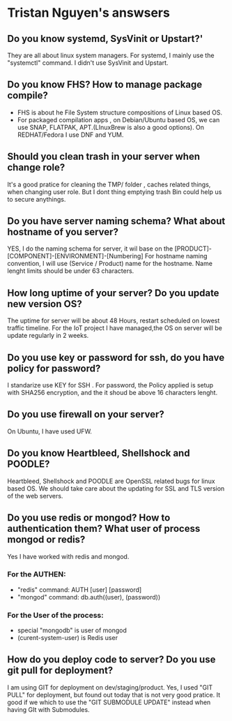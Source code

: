 # Tristan Nguyen's answsers
## Do you know systemd, SysVinit or Upstart?'
They are all about linux system managers.
For systemd,  I mainly use the "systemctl" command.
I didn't use SysVinit and Upstart.

## Do you know FHS? How to manage package compile?
+ FHS is about he File System structure compositions of Linux based OS.
+ For packaged compilation apps , on Debian/Ubuntu based OS, we can use SNAP, FLATPAK, APT.(LInuxBrew is also a good options).
On REDHAT/Fedora I use DNF and YUM.

## Should you clean trash in your server when change role?
It's a good pratice for cleaning the TMP/ folder , caches related things, when changing user role.
But I dont thing emptying trash Bin could help us to secure anythings.

## Do you have server naming schema? What about hostname of you server?
YES, I do the naming schema for server, it wil base on the [PRODUCT]-[COMPONENT]-[ENVIRONMENT]-[Numbering]
For hostname naming convention, I will use (Service / Product) name for the hostname.
Name lenght limits should be under 63 characters.

## How long uptime of your server? Do you update new version OS?
The uptime for server will be about 48 Hours, restart scheduled on lowest traffic timeline.
For the IoT project I have managed,the OS on server will be update regularly in 2 weeks.

## Do you use key or password for ssh, do you have policy for password?
I standarize use KEY for SSH .
For password, the Policy applied is setup with SHA256 encryption, and the it shoud be above 16 characters lenght.

## Do you use firewall on your server?
On Ubuntu, I have used UFW.

## Do you know Heartbleed, Shellshock and POODLE?
Heartbleed, Shellshock and POODLE are OpenSSL related bugs for linux based OS.
We should take care about the updating for SSL and TLS version of the web servers.

## Do you use redis or mongod? How to authentication them? What user of process mongod or redis?
Yes I have worked with redis and mongod.
### For the AUTHEN:
+ "redis" command:  AUTH [user] [password]
+ "mongod" command: db.auth((user), (password))
### For the User of the process:
+ special "mongodb" is user of mongod
+ (curent-system-user) is Redis user

## How do you deploy code to server? Do you use git pull for deployment?
I am using GIT for deployment on dev/staging/product.
Yes, I used "GIT PULL" for deployment, but found out today that is not very good pratice.
It good if we which to use the "GIT SUBMODULE UPDATE" instead when having GIt with Submodules.
